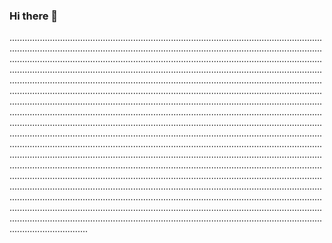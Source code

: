 ### Hi there 👋

.......................................................................................................................................................................................................................................................................................................................................................................................................................................................................................................................................................................................................................................................................................................................................................................................................................................................................................................................................................................................................................................................................................................................................................................................................................................................................................................................................................................................................................................................................................................................................................................................................................................................................................................................................................................................................................................................................................................................................................................................................................................................................................................................................................................................................................................................................................................................................................